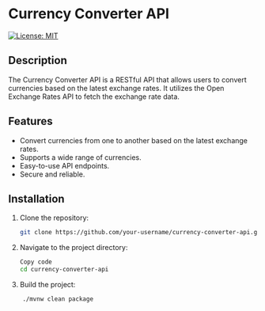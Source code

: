 # Currency Converter API

[![License: MIT](https://img.shields.io/badge/License-MIT-yellow.svg)](https://opensource.org/licenses/MIT)

## Description

The Currency Converter API is a RESTful API that allows users to convert currencies based on the latest exchange rates. It utilizes the Open Exchange Rates API to fetch the exchange rate data.

## Features

- Convert currencies from one to another based on the latest exchange rates.
- Supports a wide range of currencies.
- Easy-to-use API endpoints.
- Secure and reliable.

## Installation

1. Clone the repository:

   ```bash
   git clone https://github.com/your-username/currency-converter-api.git```
2. Navigate to the project directory:
    ```bash
    Copy code
    cd currency-converter-api
3. Build the project:
```bash
    ./mvnw clean package
```